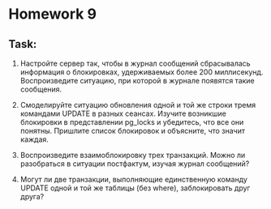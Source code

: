 # Homework 9

## Task:

1. Настройте сервер так, чтобы в журнал сообщений сбрасывалась информация о блокировках, удерживаемых более 200
миллисекунд. Воспроизведите ситуацию, при которой в журнале появятся такие сообщения.

2. Смоделируйте ситуацию обновления одной и той же строки тремя командами UPDATE в разных сеансах. Изучите возникшие
блокировки в представлении pg_locks и убедитесь, что все они понятны. Пришлите список блокировок и объясните, что значит
каждая.

3. Воспроизведите взаимоблокировку трех транзакций. Можно ли разобраться в ситуации постфактум, изучая журнал сообщений?

4. Могут ли две транзакции, выполняющие единственную команду UPDATE одной и той же таблицы (без where), заблокировать
друг друга?
